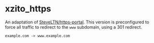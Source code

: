# xzito_https

An adaptation of [SteveLTN/https-portal](github.com/SteveLTN/https-portal).
This version is preconfigured to force all traffic to redirect to the `www`
subdomain, using a 301 redirect.

```
example.com -> www.example.com
```
